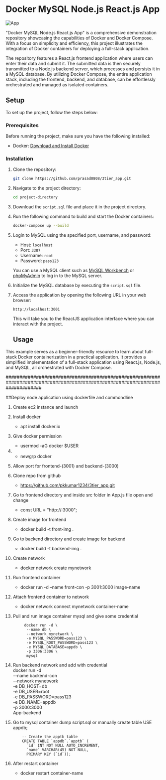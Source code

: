 # Docker MySQL Node.js React.js App

![App](https://github.com/prasad0808/3tier_app/blob/main/App.png)

"Docker MySQL Node.js React.js App" is a comprehensive demonstration repository showcasing the capabilities of Docker and Docker Compose. With a focus on simplicity and efficiency, this project illustrates the integration of Docker containers for deploying a full-stack application.

The repository features a React.js frontend application where users can enter their data and submit it. The submitted data is then securely transmitted to a Node.js backend server, which processes and persists it in a MySQL database. By utilizing Docker Compose, the entire application stack, including the frontend, backend, and database, can be effortlessly orchestrated and managed as isolated containers.

## Setup

To set up the project, follow the steps below:

### Prerequisites

Before running the project, make sure you have the following installed:

- Docker: [Download and Install Docker](https://docs.docker.com/get-docker/)

### Installation

1. Clone the repository:

   ```bash
   git clone https://github.com/prasad0808/3tier_app.git
   ```

2. Navigate to the project directory:

   ```bash
   cd project-directory
   ```

3. Download the `script.sql` file and place it in the project directory.

4. Run the following command to build and start the Docker containers:

   ```bash
   docker-compose up --build
   ```

5. Login to MySQL using the specified port, username, and password:

   - Host: `localhost`
   - Port: `3307`
   - Username: `root`
   - Password: `pass123`

   You can use a MySQL client such as [MySQL Workbench](https://www.mysql.com/products/workbench/) or [phpMyAdmin](https://www.phpmyadmin.net/) to log in to the MySQL server.

6. Initialize the MySQL database by executing the `script.sql` file.

7. Access the application by opening the following URL in your web browser:

   ```
   http://localhost:3001
   ```

   This will take you to the ReactJS application interface where you can interact with the project.

   ## Usage

This example serves as a beginner-friendly resource to learn about full-stack Docker containerization in a practical application. It provides a simplified implementation of a full-stack application using React.js, Node.js, and MySQL, all orchestrated with Docker Compose.


#############################################################################################################################

##Deploy node application using dockerfile and commondline

1. Create ec2 instance and launch
2. Install docker
     - apt install docker.io 
4. Give docker permission
     - usermod -aG docker $USER
6. - newgrp docker
4. Allow port for frontend-(3001) and backend-(3000)
5. Clone repo from github
    - https://github.com/pkkumar1234/3tier_app.git
7. Go to frontend directory and inside src folder in App.js file open and change
   
    - const URL = "http://<your-ip-address>:3000";
   
8. Create image for frontend
     - docker build -t front-img .
10. Go to backend directory and create image for backend
      - docker build -t backend-img . 
12. Create network
      - docker network create mynetwork 
14. Run frontend container
      - docker run -d –name front-con -p 3001:3000 image-name 
16. Attach frontend container to network
      - docker network connect mynetwork container-name
18. Pull and run image container mysql and give some credential
    
             docker run -d \
              --name db \
              --network mynetwork \
              -e MYSQL_PASSWORD=pass123 \
              -e MYSQL_ROOT_PASSWORD=pass123 \
              -e MYSQL_DATABASE=appdb \
              -p 3306:3306 \
              mysql
    
19. Run backend network and add with credential  
             docker run -d \
              --name backend-con \
              --network mynetwork \
              -e DB_HOST=db \
              -e DB_USER=root \
              -e DB_PASSWORD=pass123 \
              -e DB_NAME=appdb \
              -p 3000:3000 \
              App-backend
14. Go to mysql container dump script.sql or manually create table
            USE appdb;
            
            -- Create the apptb table
            CREATE TABLE `appdb`.`apptb` (
              `id` INT NOT NULL AUTO_INCREMENT,
              `name` VARCHAR(45) NOT NULL,
              PRIMARY KEY (`id`));

15. After restart container
    - docker restart container-name 

   

